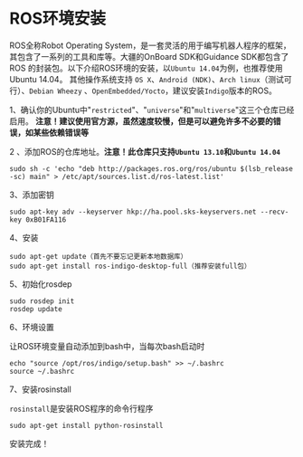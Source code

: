 # ROS环境安装

ROS全称Robot Operating System，是一套灵活的用于编写机器人程序的框架，
其包含了一系列的工具和库等。大疆的OnBoard SDK和Guidance SDK都包含了ROS
的封装包。以下介绍ROS环境的安装，以`Ubuntu 14.04`为例，也推荐使用Ubuntu 14.04。
其他操作系统支持 `OS X`、`Android (NDK)`、`Arch linux`（测试可行）、`Debian Wheezy`
、`OpenEmbedded/Yocto`，建议安装`Indigo`版本的ROS。

1、确认你的Ubuntu中"`restricted`"、"`universe`"和"`multiverse`"这三个仓库已经启用。
**注意！建议使用官方源，虽然速度较慢，但是可以避免许多不必要的错误，如某些依赖错误等**

2 、添加ROS的仓库地址。**注意！此仓库只支持`Ubuntu 13.10`和`Ubuntu 14.04`**

    sudo sh -c 'echo "deb http://packages.ros.org/ros/ubuntu $(lsb_release -sc) main" > /etc/apt/sources.list.d/ros-latest.list'

3、添加密钥

    sudo apt-key adv --keyserver hkp://ha.pool.sks-keyservers.net --recv-key 0xB01FA116

4、安装

    sudo apt-get update（首先不要忘记更新本地数据库）
    sudo apt-get install ros-indigo-desktop-full（推荐安装full包）

5、初始化rosdep

    sudo rosdep init
    rosdep update

6、环境设置

让ROS环境变量自动添加到bash中，当每次bash启动时

    echo "source /opt/ros/indigo/setup.bash" >> ~/.bashrc
    source ~/.bashrc

7、安装rosinstall

`rosinstall`是安装ROS程序的命令行程序

    sudo apt-get install python-rosinstall

安装完成！

